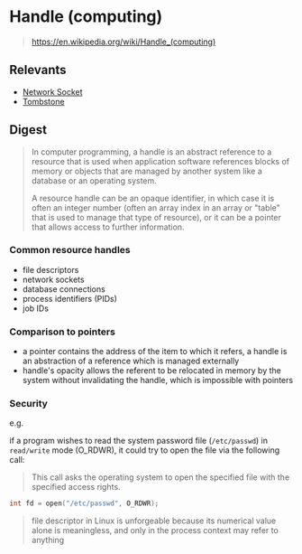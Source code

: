 # Handle (computing)

> <https://en.wikipedia.org/wiki/Handle_(computing)>

## Relevants

- [Network Socket](network_socket.md)
- [Tombstone](tombstone.md)

## Digest

> In computer programming, a handle is an abstract reference to a resource that
> is used when application software references blocks of memory or objects that
> are managed by another system like a database or an operating system.
>
> A resource handle can be an opaque identifier, in which case it is often an
> integer number (often an array index in an array or "table" that is used to
> manage that type of resource), or it can be a pointer that allows access to
> further information.

### Common resource handles

- file descriptors
- network sockets
- database connections
- process identifiers (PIDs)
- job IDs

### Comparison to pointers

- a pointer contains the address of the item to which it refers, a handle is an
  abstraction of a reference which is managed externally
- handle's opacity allows the referent to be relocated in memory by the system
  without invalidating the handle, which is impossible with pointers

### Security

e.g.

if a program wishes to read the system password file (`/etc/passwd`) in
`read/write` mode (O_RDWR), it could try to open the file via the following
call:

> This call asks the operating system to open the specified file with the
> specified access rights.

```c
int fd = open("/etc/passwd", O_RDWR);
```

> file descriptor in Linux is unforgeable because its numerical value alone is
> meaningless, and only in the process context may refer to anything
